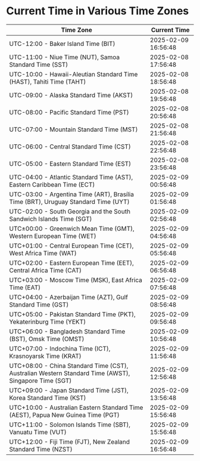 # Current Time in Various Time Zones

| Time Zone | Current Time |
|-----------|--------------|
| UTC-12:00 - Baker Island Time (BIT) | 2025-02-09 16:56:48 |
| UTC-11:00 - Niue Time (NUT), Samoa Standard Time (SST) | 2025-02-08 17:56:48 |
| UTC-10:00 - Hawaii-Aleutian Standard Time (HAST), Tahiti Time (TAHT) | 2025-02-08 18:56:48 |
| UTC-09:00 - Alaska Standard Time (AKST) | 2025-02-08 19:56:48 |
| UTC-08:00 - Pacific Standard Time (PST) | 2025-02-08 20:56:48 |
| UTC-07:00 - Mountain Standard Time (MST) | 2025-02-08 21:56:48 |
| UTC-06:00 - Central Standard Time (CST) | 2025-02-08 22:56:48 |
| UTC-05:00 - Eastern Standard Time (EST) | 2025-02-08 23:56:48 |
| UTC-04:00 - Atlantic Standard Time (AST), Eastern Caribbean Time (ECT) | 2025-02-09 00:56:48 |
| UTC-03:00 - Argentina Time (ART), Brasília Time (BRT), Uruguay Standard Time (UYT) | 2025-02-09 01:56:48 |
| UTC-02:00 - South Georgia and the South Sandwich Islands Time (SGT) | 2025-02-09 02:56:48 |
| UTC±00:00 - Greenwich Mean Time (GMT), Western European Time (WET) | 2025-02-09 04:56:48 |
| UTC+01:00 - Central European Time (CET), West Africa Time (WAT) | 2025-02-09 05:56:48 |
| UTC+02:00 - Eastern European Time (EET), Central Africa Time (CAT) | 2025-02-09 06:56:48 |
| UTC+03:00 - Moscow Time (MSK), East Africa Time (EAT) | 2025-02-09 07:56:48 |
| UTC+04:00 - Azerbaijan Time (AZT), Gulf Standard Time (GST) | 2025-02-09 08:56:48 |
| UTC+05:00 - Pakistan Standard Time (PKT), Yekaterinburg Time (YEKT) | 2025-02-09 09:56:48 |
| UTC+06:00 - Bangladesh Standard Time (BST), Omsk Time (OMST) | 2025-02-09 10:56:48 |
| UTC+07:00 - Indochina Time (ICT), Krasnoyarsk Time (KRAT) | 2025-02-09 11:56:48 |
| UTC+08:00 - China Standard Time (CST), Australian Western Standard Time (AWST), Singapore Time (SGT) | 2025-02-09 12:56:48 |
| UTC+09:00 - Japan Standard Time (JST), Korea Standard Time (KST) | 2025-02-09 13:56:48 |
| UTC+10:00 - Australian Eastern Standard Time (AEST), Papua New Guinea Time (PGT) | 2025-02-09 15:56:48 |
| UTC+11:00 - Solomon Islands Time (SBT), Vanuatu Time (VUT) | 2025-02-09 15:56:48 |
| UTC+12:00 - Fiji Time (FJT), New Zealand Standard Time (NZST) | 2025-02-09 16:56:48 |

